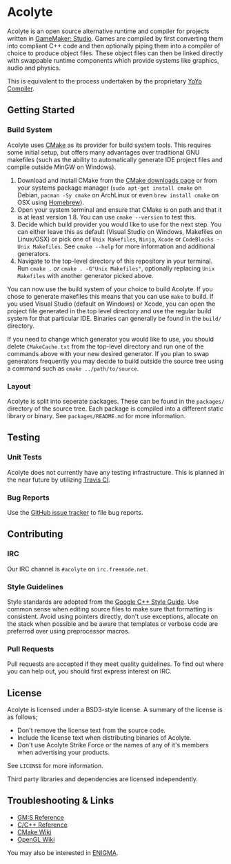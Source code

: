 # Acolyte

Acolyte is an open source alternative runtime and compiler for projects written
in [GameMaker: Studio]. Games are compiled by first converting them into
compliant C++ code and then optionally piping them into a compiler of choice to
produce object files. These object files can then be linked directly with
swappable runtime components which provide systems like graphics, audio and
physics.

This is equivalent to the process undertaken by the proprietary [YoYo Compiler].

[GameMaker: Studio]: (http://www.yoyogames.com/studio)
[YoYo Compiler]: (http://www.youtube.com/watch?v=i3ECuXBc7Ks)

## Getting Started

### Build System

Acolyte uses [CMake] as its provider for build system tools. This requires some
initial setup, but offers many advantages over traditional GNU makefiles (such
as the ability to automatically generate IDE project files and compile outside
MinGW on Windows).

1. Download and install CMake from the [CMake downloads page] or from your
   systems package manager (`sudo apt-get install cmake` on Debian,
   `pacman -Sy cmake` on ArchLinux or even `brew install cmake` on OSX using
   [Homebrew]).
2. Open your system terminal and ensure that CMake is on path and that it is at
   least version 1.8. You can use `cmake --version` to test this.
3. Decide which build provider you would like to use for the next step. You can
   either leave this as default (Visual Studio on Windows, Makefiles on
   Linux/OSX) or pick one of `Unix Makefiles`, `Ninja`, `Xcode` or
   `CodeBlocks - Unix Makefiles`.
   See `cmake --help` for more information and additional generators.
4. Navigate to the top-level directory of this repository in your terminal. Run
   `cmake .` _or_ `cmake . -G"Unix Makefiles"`, optionally replacing
   `Unix Makefiles` with another generator picked above.

You can now use the build system of your choice to build Acolyte. If you chose
to generate makefiles this means that you can use `make` to build. If you used
Visual Studio (default on Windows) or Xcode, you can open the project file
generated in the top level directory and use the regular build system for that
particular IDE. Binaries can generally be found in the `build/` directory.

If you need to change which generator you would like to use, you should delete
`CMakeCache.txt` from the top-level directory and run one of the commands above
with your new desired generator. If you plan to swap generators frequently you
may decide to build outside the source tree using a command such as
`cmake ../path/to/source`.

[CMake]: http://cmake.org
[CMake downloads page]: http://cmake.org/cmake/resources/software.html
[Homebrew]: http://brew.sh
[as explained here]: http://www.cmake.org/Wiki/CMake_FAQ#CMake_does_not_generate_a_.22make_distclean.22_target._Why.3F

### Layout

Acolyte is split into seperate packages. These can be found in the `packages/`
directory of the source tree. Each package is compiled into a different static
library or binary. See `packages/README.md` for more information.

## Testing

### Unit Tests

Acolyte does not currently have any testing infrastructure. This is planned in
the near future by utilizing [Travis CI].

[Travis CI]: https://travis-ci.org

### Bug Reports

Use the [GitHub issue tracker] to file bug reports.

[GitHub issue tracker]: https://github.com/AcolyteSF/acolyte/issues

## Contributing

### IRC

Our IRC channel is `#acolyte` on `irc.freenode.net`.

### Style Guidelines

Style standards are adopted from the [Google C++ Style Guide]. Use common sense
when editing source files to make sure that formatting is consistent. Avoid
using pointers directly, don't use exceptions, allocate on the stack when
possible and be aware that templates or verbose code are preferred over using
preprocessor macros.

[Google C++ Style Guide]: http://google-styleguide.googlecode.com/svn/trunk/cppguide.xml

### Pull Requests

Pull requests are accepted if they meet quality guidelines. To find out where
you can help out, you should first express interest on IRC.

## License

Acolyte is licensed under a BSD3-style license. A summary of the license is as
follows;

* Don't remove the license text from the source code.
* Include the license text when distributing binaries of Acolyte.
* Don't use Acolyte Strike Force or the names of any of it's members when
  advertising your products.

See `LICENSE` for more information.

Third party libraries and dependencies are licensed independently.

## Troubleshooting & Links

* [GM:S Reference](http://docs.yoyogames.com)
* [C/C++ Reference](http://en.cppreference.com/w/)
* [CMake Wiki](http://www.cmake.org/Wiki/CMake)
* [OpenGL Wiki](http://www.opengl.org/wiki/Main_Page)

You may also be interested in [ENIGMA].

[ENIGMA]: http://enigma-dev.org
